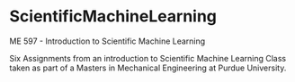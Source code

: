 # ScientificMachineLearning
ME 597 - Introduction to Scientific Machine Learning 

Six Assignments from an introduction to Scientific Machine Learning Class taken as part of a Masters in Mechanical Engineering at Purdue University. 
